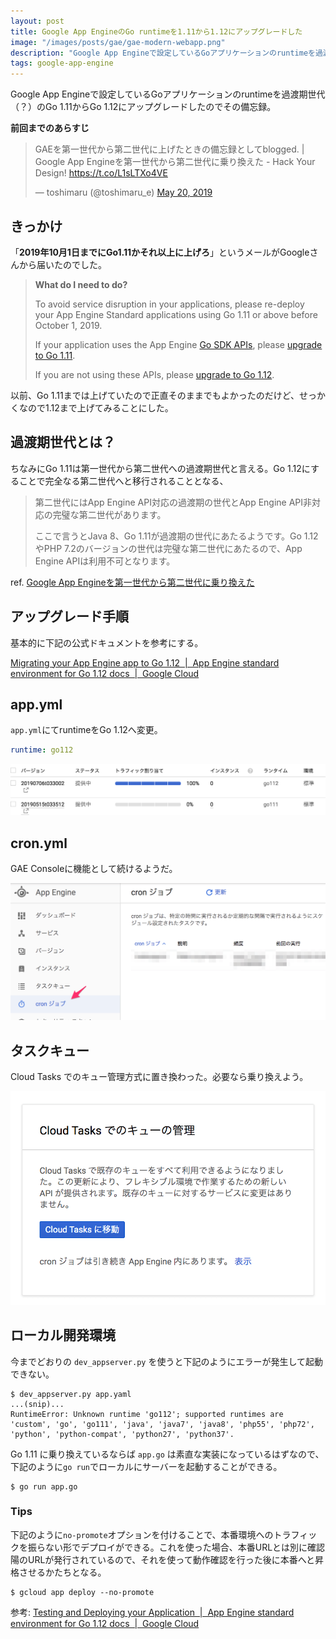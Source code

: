 ```yaml
---
layout: post
title: Google App EngineのGo runtimeを1.11から1.12にアップグレードした
image: "/images/posts/gae/gae-modern-webapp.png"
description: "Google App Engineで設定しているGoアプリケーションのruntimeを過渡期世代（？）のGo 1.11からGo 1.12にアップグレードしたのでその備忘録。きっかけ 「2019年10月1日までにGo1.11かそれ以上に上げろ」というメールがGoogleさんから届いたのでした。"
tags: google-app-engine
---
```


Google App Engineで設定しているGoアプリケーションのruntimeを過渡期世代（？）のGo 1.11からGo 1.12にアップグレードしたのでその備忘録。

**前回までのあらすじ**

<blockquote class="twitter-tweet" data-cards="hidden" data-lang="en"><p lang="ja" dir="ltr">GAEを第一世代から第二世代に上げたときの備忘録としてblogged. | Google App Engineを第一世代から第二世代に乗り換えた - Hack Your Design! <a href="https://t.co/L1sLTXo4VE">https://t.co/L1sLTXo4VE</a></p>&mdash; toshimaru (@toshimaru_e) <a href="https://twitter.com/toshimaru_e/status/1130339076198940672?ref_src=twsrc%5Etfw">May 20, 2019</a></blockquote>
<script async src="https://platform.twitter.com/widgets.js" charset="utf-8"></script>

## きっかけ

「**2019年10月1日までにGo1.11かそれ以上に上げろ**」というメールがGoogleさんから届いたのでした。

> **What do I need to do?**
> 
> To avoid service disruption in your applications, please re-deploy your App Engine Standard applications using Go 1.11 or above before October 1, 2019.
> 
> If your application uses the App Engine [Go SDK APIs](https://godoc.org/google.golang.org/appengine), please [upgrade to Go 1.11](https://cloud.google.com/appengine/docs/standard/go111/go-differences).
> 
> If you are not using these APIs, please [upgrade to Go 1.12](https://cloud.google.com/appengine/docs/standard/go112/go-differences).

以前、Go 1.11までは上げていたので正直そのままでもよかったのだけど、せっかくなので1.12まで上げてみることにした。

## 過渡期世代とは？

ちなみにGo 1.11は第一世代から第二世代への過渡期世代と言える。Go 1.12にすることで完全なる第二世代へと移行されることとなる、

> 第二世代にはApp Engine API対応の過渡期の世代とApp Engine API非対応の完璧な第二世代があります。
>
> ここで言うとJava 8、Go 1.11が過渡期の世代にあたるようです。Go 1.12やPHP 7.2のバージョンの世代は完璧な第二世代にあたるので、App Engine APIは利用不可となります。

ref. [Google App Engineを第一世代から第二世代に乗り換えた](/gae-first-to-second-generation/)

## アップグレード手順

基本的に下記の公式ドキュメントを参考にする。

[Migrating your App Engine app to Go 1.12  \|  App Engine standard environment for Go 1.12 docs  \|  Google Cloud](https://cloud.google.com/appengine/docs/standard/go112/go-differences)

## app.yml

`app.yml`にてruntimeをGo 1.12へ変更。

```yml
runtime: go112
```

![](/images/posts/gae/deploy.png)

## cron.yml

GAE Consoleに機能として続けるようだ。

![](/images/posts/gae/cron.png)

## タスクキュー

Cloud Tasks でのキュー管理方式に置き換わった。必要なら乗り換えよう。

![](/images/posts/gae/cloud-tasks.png)

## ローカル開発環境

今までどおりの `dev_appserver.py` を使うと下記のようにエラーが発生して起動できない。

```console
$ dev_appserver.py app.yaml
...(snip)...
RuntimeError: Unknown runtime 'go112'; supported runtimes are 'custom', 'go', 'go111', 'java', 'java7', 'java8', 'php55', 'php72', 'python', 'python-compat', 'python27', 'python37'.
```
Go 1.11 に乗り換えているならば `app.go` は素直な実装になっているはずなので、下記のように`go run`でローカルにサーバーを起動することができる。

```console
$ go run app.go
```

### Tips

下記のように`no-promote`オプションを付けることで、本番環境へのトラフィックを振らない形でデプロイができる。これを使った場合、本番URLとは別に確認陽のURLが発行されているので、それを使って動作確認を行った後に本番へと昇格させるかたちとなる。

```
$ gcloud app deploy --no-promote
```

参考: [Testing and Deploying your Application  \|  App Engine standard environment for Go 1.12 docs  \|  Google Cloud](https://cloud.google.com/appengine/docs/standard/go112/testing-and-deploying-your-app)
